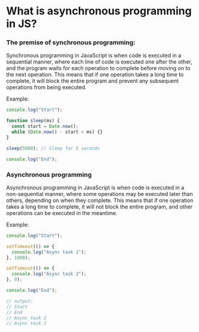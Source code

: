 # **What is asynchronous programming in JS?**

### The premise of synchronous programming:
Synchronous programming in JavaScript is when code is executed in a sequential manner, where each line of code is executed one after the other, and the program waits for each operation to complete before moving on to the next operation. This means that if one operation takes a long time to complete, it will block the entire program and prevent any subsequent operations from being executed.

Example:
```js
console.log("Start");

function sleep(ms) {
  const start = Date.now();
  while (Date.now() - start < ms) {}
}

sleep(5000); // Sleep for 5 seconds

console.log("End");
```

### Asynchronous programming
Asynchronous programming in JavaScript is when code is executed in a non-sequential manner, where some operations may be executed later than others, depending on when they complete. This means that if one operation takes a long time to complete, it will not block the entire program, and other operations can be executed in the meantime.

Example:
```js
console.log("Start");

setTimeout(() => {
  console.log("Async task 1");
}, 1000);

setTimeout(() => {
  console.log("Async task 2");
}, 0);

console.log("End");

// output:
// Start
// End
// Async task 2
// Async task 1
```